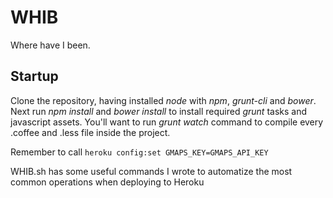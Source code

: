 WHIB
====

Where have I been.

Startup
-------

Clone the repository, having installed *node* with *npm*, *grunt-cli* and *bower*.
Next run *npm install* and *bower install* to install required *grunt* tasks and javascript assets.
You'll want to run *grunt watch* command to compile every .coffee and .less file inside the project.

Remember to call `heroku config:set GMAPS_KEY=GMAPS_API_KEY`

WHIB.sh has some useful commands I wrote to automatize the most common operations when deploying to Heroku